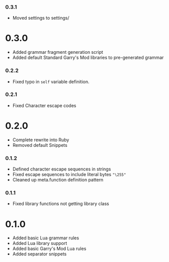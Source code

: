 ### 0.3.1
- Moved settings to settings/

# 0.3.0
- Added grammar fragment generation script
- Added default Standard Garry's Mod libraries to pre-generated grammar

### 0.2.2
- Fixed typo in `self` variable definition.

### 0.2.1
- Fixed Character escape codes

# 0.2.0
- Complete rewrite into Ruby
- Removed default Snippets

### 0.1.2
- Defined character escape sequences in strings
- Fixed escape sequences to include literal bytes `"\255"`
- Cleaned up meta.function definition pattern

### 0.1.1
- Fixed library functions not getting library class

# 0.1.0
- Added basic Lua grammar rules
- Added Lua library support
- Added basic Garry's Mod Lua rules
- Added separator snippets
